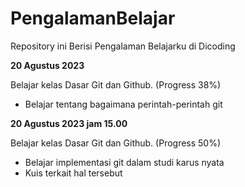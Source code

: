 # PengalamanBelajar
Repository ini Berisi Pengalaman Belajarku di Dicoding

**20 Agustus 2023**

Belajar kelas Dasar Git dan Github. (Progress 38%)
  * Belajar tentang bagaimana perintah-perintah git

 

**20 Agustus 2023 jam 15.00**

Belajar kelas Dasar Git dan Github. (Progress 50%)
  * Belajar implementasi git dalam studi karus nyata
  * Kuis terkait hal tersebut
